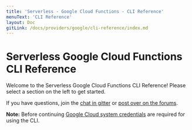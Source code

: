 ```yaml
---
title: 'Serverless - Google Cloud Functions - CLI Reference'
menuText: 'CLI Reference'
layout: Doc
gitLink: /docs/providers/google/cli-reference/index.md
---
```


# Serverless Google Cloud Functions CLI Reference

Welcome to the Serverless Google Cloud Functions CLI Reference!  Please select a section on the left to get started.

If you have questions, join the [chat in gitter](https://gitter.im/serverless/serverless) or [post over on the forums](http://forum.serverless.com/).

**Note:** Before continuing [Google Cloud system credentials](../guide/credentials) are required for using the CLI.
